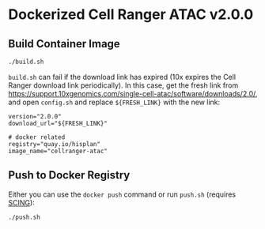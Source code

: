 # Dockerized Cell Ranger ATAC v2.0.0

## Build Container Image

```bash
./build.sh
```

`build.sh` can fail if the download link has expired (10x expires the Cell Ranger download link periodically). In this case, get the fresh link from https://support.10xgenomics.com/single-cell-atac/software/downloads/2.0/, and open `config.sh` and replace `${FRESH_LINK}` with the new link:

```
version="2.0.0"
download_url="${FRESH_LINK}"

# docker related
registry="quay.io/hisplan"
image_name="cellranger-atac"
```

## Push to Docker Registry

Either you can use the `docker push` command or run `push.sh` (requires [SCING](https://github.com/hisplan/scing)):

```bash
./push.sh
```
